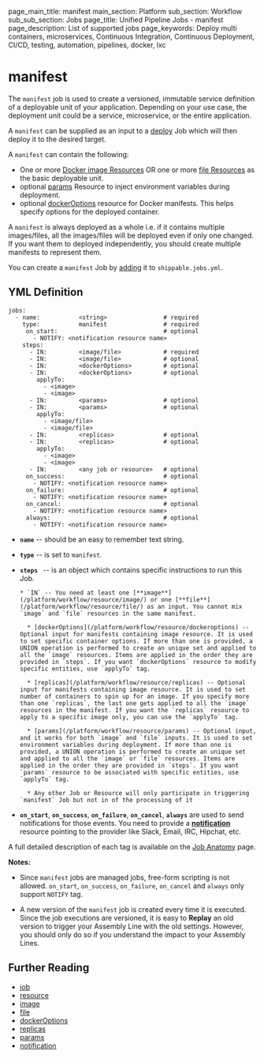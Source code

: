 page_main_title: manifest
main_section: Platform
sub_section: Workflow
sub_sub_section: Jobs
page_title: Unified Pipeline Jobs - manifest
page_description: List of supported jobs
page_keywords: Deploy multi containers, microservices, Continuous Integration, Continuous Deployment, CI/CD, testing, automation, pipelines, docker, lxc

# manifest

The `manifest` job is used to create a versioned, immutable service definition of a deployable unit of your application. Depending on your use case, the deployment unit could be a service, microservice, or the entire application.

A  `manifest` can be supplied as an input to a [deploy](/platform/workflow/job/deploy) Job which will then deploy it to the desired target.

A `manifest` can contain the following:

- One or more [Docker image Resources](/platform/workflow/resource/image) OR one or more [file Resources](/platform/workflow/resource/file) as the basic deployable unit.
- optional [params](/platform/workflow/resource/params) Resource to inject environment variables during deployment.
- optional [dockerOptions](/platform/workflow/resource/dockeroptions) resource for Docker manifests. This helps specify options for the deployed container.

A `manifest` is always deployed as a whole i.e. if it contains multiple images/files, all the images/files will be deployed even if only one changed. If you want them to deployed independently, you should create multiple manifests to represent them.

You can create a `manifest` Job by [adding](/platform/tutorial/workflow/howto-crud-job#adding) it to `shippable.jobs.yml`.

## YML Definition

```
jobs:
  - name: 			<string>				# required
    type: 			manifest				# required
	 on_start:								# optional
	   - NOTIFY: <notification resource name>
    steps:
      - IN: 		<image/file>			# required
      - IN: 		<image/file>			# optional
      - IN: 		<dockerOptions> 		# optional
      - IN: 		<dockerOptions> 		# optional
        applyTo:
          - <image>
          - <image>
      - IN: 		<params> 				# optional
      - IN: 		<params> 				# optional
        applyTo:
          - <image/file>
          - <image/file>
      - IN: 		<replicas> 				# optional
      - IN: 		<replicas> 				# optional
        applyTo:
          - <image>
          - <image>
      - IN: 		<any job or resource>  	# optional
	 on_success:							# optional
	   - NOTIFY: <notification resource name>
	 on_failure:							# optional
	   - NOTIFY: <notification resource name>
	 on_cancel:								# optional
	   - NOTIFY: <notification resource name>
	 always:								# optional
	   - NOTIFY: <notification resource name>
```

* **`name`** -- should be an easy to remember text string.

* **`type`** -- is set to `manifest`.

* **`steps `** -- is an object which contains specific instructions to run this Job.

	  * `IN` -- You need at least one [**image**](/platform/workflow/resource/image/) or one [**file**](/platform/workflow/resource/file/) as an input. You cannot mix `image` and `file` resources in the same manifest.

		* [dockerOptions](/platform/workflow/resource/dockeroptions) -- Optional input for manifests containing image resource. It is used to set specific container options. If more than one is provided, a UNION operation is performed to create an unique set and applied to all the `image` resources. Items are applied in the order they are provided in `steps`. If you want `dockerOptions` resource to modify specific entities, use `applyTo` tag.

		* [replicas](/platform/workflow/resource/replicas) -- Optional input for manifests containing image resource. It is used to set number of containers to spin up for an image. If you specify more than one `replicas`, the last one gets applied to all the `image` resources in the manifest. If you want the `replicas` resource to apply to a specific image only, you can use the `applyTo` tag.

		* [params](/platform/workflow/resource/params) -- Optional input, and it works for both `image` and `file` inputs. It is used to set environment variables during deployment. If more than one is provided, a UNION operation is performed to create an unique set and applied to all the `image` or `file` resources. Items are applied in the order they are provided in `steps`. If you want `params` resource to be associated with specific entities, use `applyTo` tag.

		* Any other Job or Resource will only participate in triggering `manifest` Job but not in of the processing of it

* **`on_start`**, **`on_success`**, **`on_failure`**, **`on_cancel`**, **`always`** are used to send notifications for those events. You need to provide a [**notification**](/platform/workflow/resource/notification) resource pointing to the provider like Slack, Email, IRC, Hipchat, etc.

A full detailed description of each tag is available on the [Job Anatomy](/platform/tutorial/workflow/shippable-jobs-yml) page.

**Notes:**

- Since `manifest` jobs are managed jobs, free-form scripting is not allowed. `on_start`, `on_success`, `on_failure`, `on_cancel` and `always` only support `NOTIFY` tag.

- A new version of the `manifest` job is created every time it is executed. Since the job executions are versioned, it is easy to **Replay** an old version to trigger your Assembly Line with the old settings. However, you should only do so if you understand the impact to your Assembly Lines.


## Further Reading
* [job](/platform/workflow/job/overview)
* [resource](/platform/workflow/resource/overview)
* [image](/platform/workflow/resource/image/)
* [file](/platform/workflow/resource/file/)
* [dockerOptions](/platform/workflow/resource/dockeroptions)
* [replicas](/platform/workflow/resource/replicas)
* [params](/platform/workflow/resource/params)
* [notification](/platform/workflow/resource/notification/)
